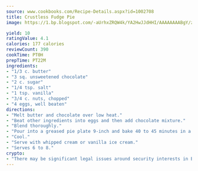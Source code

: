 ```yaml
---
source: www.cookbooks.com/Recipe-Details.aspx?id=1002708
title: Crustless Fudge Pie
image: https://1.bp.blogspot.com/-aUrhxZRQW4k/YA2HwJJdHHI/AAAAAAAABgY/z2R8OXCxqDoBQtRn-q-fHG8g9_G4G1HBwCLcBGAsYHQ/s320/13.png

yield: 10
ratingValue: 4.1
calories: 177 calories
reviewCount: 390
cookTime: PT0H
prepTime: PT22M
ingredients:
- "1/3 c. butter"
- "3 sq. unsweetened chocolate"
- "2 c. sugar"
- "1/4 tsp. salt"
- "1 tsp. vanilla"
- "3/4 c. nuts, chopped"
- "4 eggs, well beaten"
directions:
- "Melt butter and chocolate over low heat."
- "Beat other ingredients into eggs and then add chocolate mixture."
- "Blend thoroughly."
- "Pour into a greased pie plate 9-inch and bake 40 to 45 minutes in a preheated oven 350u00b0."
- "Cool."
- "Serve with whipped cream or vanilla ice cream."
- "Serves 6 to 8."
crypto:
- "There may be significant legal issues around security interests in Bitcoin."
---
```

